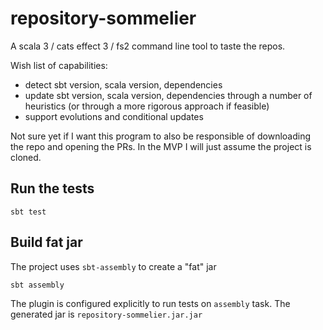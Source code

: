 # repository-sommelier

A scala 3 / cats effect 3 / fs2 command line tool to taste the repos. 

Wish list of capabilities:
* detect sbt version, scala version, dependencies 
* update sbt version, scala version, dependencies through a number of heuristics (or through a more rigorous approach if feasible)
* support evolutions and conditional updates 

Not sure yet if I want this program to also be responsible of downloading the repo and opening the PRs. In the MVP I will just assume the project is cloned. 


## Run the tests

```shell
sbt test
```

## Build fat jar 

The project uses `sbt-assembly` to create a "fat" jar
```
sbt assembly
```

The plugin is configured explicitly to run tests on `assembly` task. The generated jar is `repository-sommelier.jar.jar`
